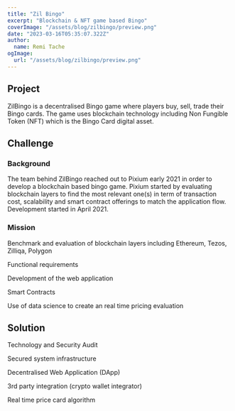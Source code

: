 ```yaml
---
title: "Zil Bingo"
excerpt: "Blockchain & NFT game based Bingo"
coverImage: "/assets/blog/zilbingo/preview.png"
date: "2023-03-16T05:35:07.322Z"
author:
  name: Remi Tache
ogImage:
  url: "/assets/blog/zilbingo/preview.png"
---
```


## Project

ZilBingo is a decentralised Bingo game where players buy, sell, trade their Bingo cards. The game uses blockchain technology including Non Fungible Token (NFT) which is the Bingo Card digital asset. 

## Challenge

### Background

The team behind ZilBingo reached out to Pixium early 2021 in order to develop a blockchain based bingo game. Pixium started by evaluating blockchain layers to find the most relevant one(s) in term of transaction cost, scalability and smart contract offerings to match the application flow. Development started in April 2021.

### Mission

Benchmark and evaluation of blockchain layers including Ethereum, Tezos, Zilliqa, Polygon

Functional requirements

Development of the web application

Smart Contracts

Use of data science to create an real time pricing evaluation

## Solution

Technology and Security Audit

Secured system infrastructure

Decentralised Web Application (DApp)

3rd party integration (crypto wallet integrator)

Real time price card algorithm
